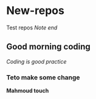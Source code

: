 # New-repos
Test repos
*Note end*
## Good morning coding
_Coding is good practice_
### Teto make some change 
**Mahmoud touch**
